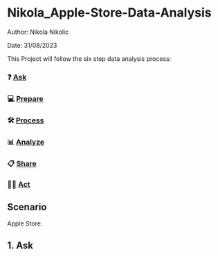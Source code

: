 # Nikola_Apple-Store-Data-Analysis


Author: Nikola Nikolic 

Date: 31/08/2023

This Project will follow the six step data analysis process: 
### ❓ [Ask](#1-ask)
### 💻 [Prepare](#2-prepare)
### 🛠 [Process](#3-process)
### 📊 [Analyze](#4-analyze)
### 📋 [Share](#5-share)
### 🧗‍♀️ [Act](#6-act)

## Scenario 
Apple Store.

## 1. Ask 
